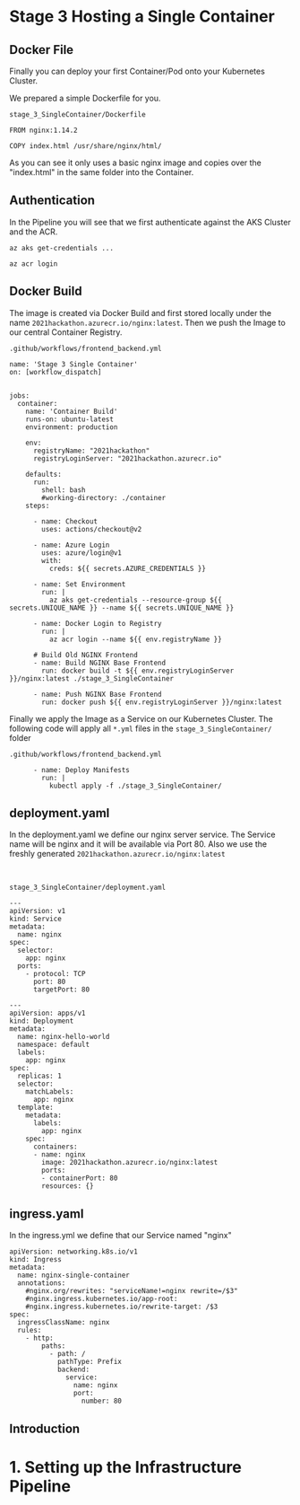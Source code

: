 # Stage 3 Hosting a Single Container

## Docker File 

Finally you can deploy your first Container/Pod onto your Kubernetes Cluster.

We prepared a simple Dockerfile for you.

`stage_3_SingleContainer/Dockerfile`

```
FROM nginx:1.14.2

COPY index.html /usr/share/nginx/html/
```

As you can see it only uses a basic nginx image and copies over the "index.html" in the same folder into the Container.


## Authentication

In the Pipeline you will see that we first authenticate against the AKS Cluster and the ACR.

`az aks get-credentials ...`

`az acr login`
## Docker Build

The image is created via Docker Build and first stored locally under the name `2021hackathon.azurecr.io/nginx:latest`. 
Then we push the Image to our central Container Registry.


`.github/workflows/frontend_backend.yml`
```
name: 'Stage 3 Single Container'
on: [workflow_dispatch]


jobs:
  container:
    name: 'Container Build'
    runs-on: ubuntu-latest
    environment: production
    
    env:
      registryName: "2021hackathon"
      registryLoginServer: "2021hackathon.azurecr.io"

    defaults:
      run:
        shell: bash
        #working-directory: ./container
    steps:
      
      - name: Checkout
        uses: actions/checkout@v2

      - name: Azure Login
        uses: azure/login@v1
        with:
          creds: ${{ secrets.AZURE_CREDENTIALS }}

      - name: Set Environment
        run: |
          az aks get-credentials --resource-group ${{ secrets.UNIQUE_NAME }} --name ${{ secrets.UNIQUE_NAME }}

      - name: Docker Login to Registry
        run: |
          az acr login --name ${{ env.registryName }}
          
      # Build Old NGINX Frontend
      - name: Build NGINX Base Frontend
        run: docker build -t ${{ env.registryLoginServer }}/nginx:latest ./stage_3_SingleContainer

      - name: Push NGINX Base Frontend
        run: docker push ${{ env.registryLoginServer }}/nginx:latest

```

Finally we apply the Image as a Service on our Kubernetes Cluster.
The following code will apply all `*.yml` files in the `stage_3_SingleContainer/` folder

`.github/workflows/frontend_backend.yml`
```
      - name: Deploy Manifests
        run: |
          kubectl apply -f ./stage_3_SingleContainer/
```

## deployment.yaml

In the deployment.yaml we define our nginx server service.
The Service name will be nginx and it will be available via Port 80.
Also we use the freshly generated `2021hackathon.azurecr.io/nginx:latest`

<br>

`stage_3_SingleContainer/deployment.yaml`
```
---
apiVersion: v1
kind: Service
metadata:
  name: nginx
spec:
  selector:
    app: nginx
  ports:
    - protocol: TCP
      port: 80
      targetPort: 80

---
apiVersion: apps/v1
kind: Deployment
metadata:
  name: nginx-hello-world
  namespace: default
  labels:
    app: nginx
spec:
  replicas: 1
  selector:
    matchLabels:
      app: nginx
  template:
    metadata:
      labels:
        app: nginx
    spec:
      containers:
      - name: nginx
        image: 2021hackathon.azurecr.io/nginx:latest
        ports:
        - containerPort: 80
        resources: {}

```
## ingress.yaml

In the ingress.yml we define that our Service named "nginx"

```
apiVersion: networking.k8s.io/v1
kind: Ingress
metadata:
  name: nginx-single-container
  annotations:
    #nginx.org/rewrites: "serviceName!=nginx rewrite=/$3"
    #nginx.ingress.kubernetes.io/app-root: 
    #nginx.ingress.kubernetes.io/rewrite-target: /$3
spec:
  ingressClassName: nginx
  rules:
    - http:
        paths:
          - path: /
            pathType: Prefix
            backend:
              service:
                name: nginx
                port:
                  number: 80

```

## Introduction

# 1. Setting up the Infrastructure Pipeline

